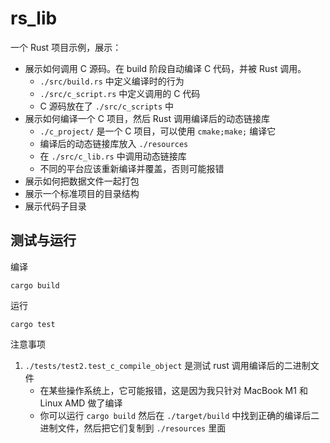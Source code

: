 # rs_lib
一个 Rust 项目示例，展示：
- 展示如何调用 C 源码。在 build 阶段自动编译 C 代码，并被 Rust 调用。
    - `./src/build.rs` 中定义编译时的行为
    - `./src/c_script.rs` 中定义调用的 C 代码
    - C 源码放在了 `./src/c_scripts` 中
- 展示如何编译一个 C 项目，然后 Rust 调用编译后的动态链接库
    - `./c_project/` 是一个 C 项目，可以使用 `cmake;make;` 编译它
    - 编译后的动态链接库放入 `./resources`
    - 在 `./src/c_lib.rs` 中调用动态链接库
    - 不同的平台应该重新编译并覆盖，否则可能报错
- 展示如何把数据文件一起打包
- 展示一个标准项目的目录结构
- 展示代码子目录


## 测试与运行

编译
```shell
cargo build
```

运行
```shell
cargo test
```


注意事项
1. `./tests/test2.test_c_compile_object` 是测试 rust 调用编译后的二进制文件
    - 在某些操作系统上，它可能报错，这是因为我只针对 MacBook M1 和 Linux AMD 做了编译
    - 你可以运行 `cargo build` 然后在 `./target/build` 中找到正确的编译后二进制文件，然后把它们复制到 `./resources` 里面
